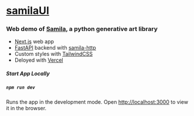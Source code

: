 # [samilaUI](https://samila-ui.vercel.app/)

### Web demo of [Samila](https://github.com/sepandhaghighi/samila), a python generative art library

* [Next.js](https://nextjs.org/) web app
* [FastAPI](https://github.com/tiangolo/fastapi) backend with [samila-http](https://samila-api.herokuapp.com/docs)
* Custom styles with [TailwindCSS](https://tailwindcss.com/)
* Deloyed with [Vercel](https://vercel.com/)


##### Start App Locally

##### `npm run dev`

Runs the app in the development mode.
Open [http://localhost:3000](http://localhost:3000) to view it in the browser.

